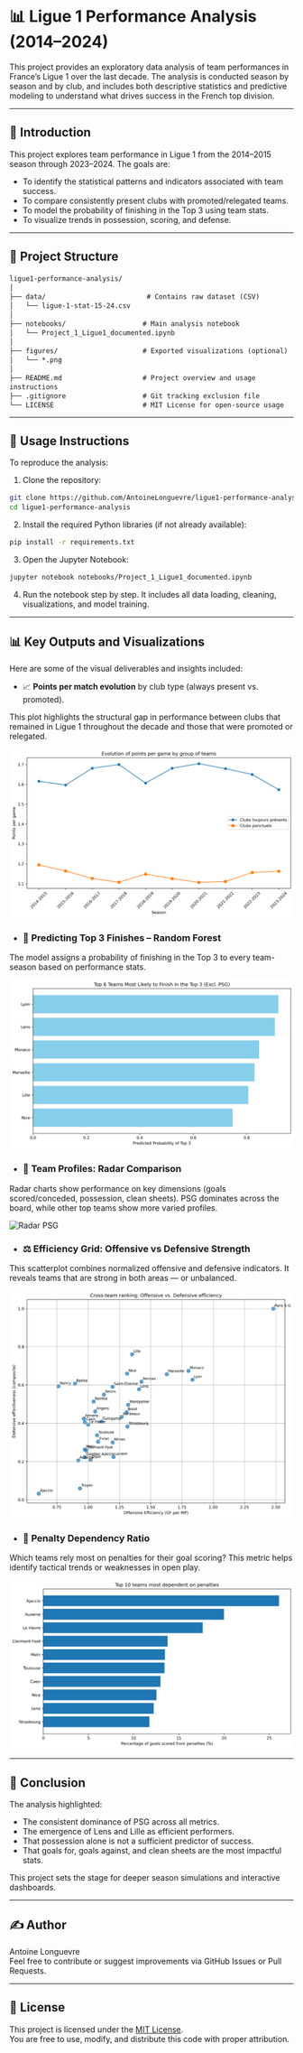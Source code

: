 # 📊 Ligue 1 Performance Analysis (2014–2024)

This project provides an exploratory data analysis of team performances in France’s Ligue 1 over the last decade. The analysis is conducted season by season and by club, and includes both descriptive statistics and predictive modeling to understand what drives success in the French top division.

---

## 🧭 Introduction

This project explores team performance in Ligue 1 from the 2014–2015 season through 2023–2024. The goals are:
- To identify the statistical patterns and indicators associated with team success.
- To compare consistently present clubs with promoted/relegated teams.
- To model the probability of finishing in the Top 3 using team stats.
- To visualize trends in possession, scoring, and defense.

---

## 📁 Project Structure

```
ligue1-performance-analysis/
│
├── data/                         # Contains raw dataset (CSV)
│   └── ligue-1-stat-15-24.csv
│
├── notebooks/                   # Main analysis notebook
│   └── Project_1_Ligue1_documented.ipynb
│
├── figures/                     # Exported visualizations (optional)
│   └── *.png
│
├── README.md                    # Project overview and usage instructions
├── .gitignore                   # Git tracking exclusion file
└── LICENSE                      # MIT License for open-source usage

```

---

## 🚀 Usage Instructions

To reproduce the analysis:

1. Clone the repository:
```bash
git clone https://github.com/AntoineLonguevre/ligue1-performance-analysis.git
cd ligue1-performance-analysis
```

2. Install the required Python libraries (if not already available):
```bash
pip install -r requirements.txt
```

3. Open the Jupyter Notebook:
```bash
jupyter notebook notebooks/Project_1_Ligue1_documented.ipynb
```

4. Run the notebook step by step. It includes all data loading, cleaning, visualizations, and model training.

---

## 📊 Key Outputs and Visualizations

Here are some of the visual deliverables and insights included:

- 📈 **Points per match evolution** by club type (always present vs. promoted).

This plot highlights the structural gap in performance between clubs that remained in Ligue 1 throughout the decade and those that were promoted or relegated.

![Points per game comparison](figures/points_by_club_type.png)

- ### 🎯 Predicting Top 3 Finishes – Random Forest

The model assigns a probability of finishing in the Top 3 to every team-season based on performance stats. 

![Top 3 RF Ranking](figures/top_3_probability_ranking.png)

- ### 🧠 Team Profiles: Radar Comparison

Radar charts show performance on key dimensions (goals scored/conceded, possession, clean sheets). PSG dominates across the board, while other top teams show more varied profiles.

![Radar PSG](figures/radar_mult_club.png)

- ### ⚖️ Efficiency Grid: Offensive vs Defensive Strength

This scatterplot combines normalized offensive and defensive indicators. It reveals teams that are strong in both areas — or unbalanced.

![Efficiency grid](figures/offence_vs_defence.png)

- ### 🎯 Penalty Dependency Ratio

Which teams rely most on penalties for their goal scoring? This metric helps identify tactical trends or weaknesses in open play.

![PK dependency](figures/penalty_dependency.png)

---

## 🧠 Conclusion

The analysis highlighted:
- The consistent dominance of PSG across all metrics.
- The emergence of Lens and Lille as efficient performers.
- That possession alone is not a sufficient predictor of success.
- That goals for, goals against, and clean sheets are the most impactful stats.

This project sets the stage for deeper season simulations and interactive dashboards.

---

## ✍️ Author
Antoine Longuevre  
Feel free to contribute or suggest improvements via GitHub Issues or Pull Requests.

---

## 📜 License

This project is licensed under the [MIT License](./LICENSE).  
You are free to use, modify, and distribute this code with proper attribution.


